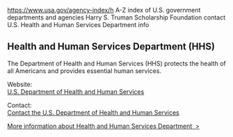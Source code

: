 

https://www.usa.gov/agency-index/h
A-Z index of U.S. government departments and agencies
Harry S. Truman Scholarship Foundation contact
U.S. Health and Human Services Department info

## Health and Human Services Department (HHS)

The Department of Health and Human Services (HHS) protects the health of all Americans and provides essential human services.

Website:  
[U.S. Department of Health and Human Services](https://www.hhs.gov/)

Contact:  
[Contact the U.S. Department of Health and Human Services](https://www.hhs.gov/about/contact-us/index.html)

[More information about Health and Human Services Department  >](https://www.usa.gov/agencies/u-s-department-of-health-and-human-services)
